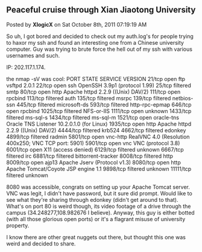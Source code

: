 ## Peaceful cruise through Xian Jiaotong University
Posted by **XlogicX** on Sat October 8th, 2011 07:19:19 AM

So uh, I got bored and decided to check out my auth.log's for people trying to haxor my ssh and found an interesting one from a Chinese university computer. Guy was trying to brute force the hell out of my ssh with various usernames and such.

IP: 202.117.1.174.

the nmap -sV was cool:
PORT      STATE    SERVICE            VERSION
21/tcp    open     ftp                vsftpd 2.0.1
22/tcp    open     ssh                OpenSSH 3.9p1 (protocol 1.99)
25/tcp    filtered smtp
80/tcp    open     http               Apache httpd 2.2.9 ((Unix) DAV/2)
111/tcp   open     rpcbind
113/tcp   filtered auth
135/tcp   filtered msrpc
139/tcp   filtered netbios-ssn
445/tcp   filtered microsoft-ds
593/tcp   filtered http-rpc-epmap
646/tcp   open     rpcbind
1025/tcp  filtered NFS-or-IIS
1111/tcp  open     unknown
1433/tcp  filtered ms-sql-s
1434/tcp  filtered ms-sql-m
1521/tcp  open     oracle-tns         Oracle TNS Listener 10.2.0.1.0 (for Linux)
1935/tcp  open     http               Apache httpd 2.2.9 ((Unix) DAV/2)
4444/tcp  filtered krb524
4662/tcp  filtered edonkey
4899/tcp  filtered radmin
5801/tcp  open     vnc-http           RealVNC 4.0 (Resolution 400x250; VNC TCP port: 5901)
5901/tcp  open     vnc                VNC (protocol 3.8)
6001/tcp  open     X11                (access denied)
6129/tcp  filtered unknown
6667/tcp  filtered irc
6881/tcp  filtered bittorrent-tracker
8008/tcp  filtered http
8009/tcp  open     ajp13              Apache Jserv (Protocol v1.3)
8080/tcp  open     http               Apache Tomcat/Coyote JSP engine 1.1
9898/tcp  filtered unknown
11111/tcp filtered unknown


8080 was accessible, congrats on setting up your Apache Tomcat server. VNC was legit, I didn't have password, but it sure did prompt. Would like to see what they're sharing through edonkey (didn't get around to that). What's on port 80 is weird though, its video footage of a drive through the campus (34.248277,108.982676 I believe). Anyway, this guy is either botted (with all those glorious open ports) or it's a flagrant misuse of university property.

I know there are other great nuggets out there, but thought this one was weird and decided to share.
